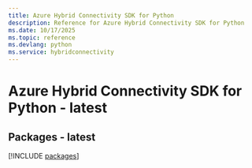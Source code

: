 ```yaml
---
title: Azure Hybrid Connectivity SDK for Python
description: Reference for Azure Hybrid Connectivity SDK for Python
ms.date: 10/17/2025
ms.topic: reference
ms.devlang: python
ms.service: hybridconnectivity
---
```

# Azure Hybrid Connectivity SDK for Python - latest
## Packages - latest
[!INCLUDE [packages](hybrid-connectivity-index.md)]